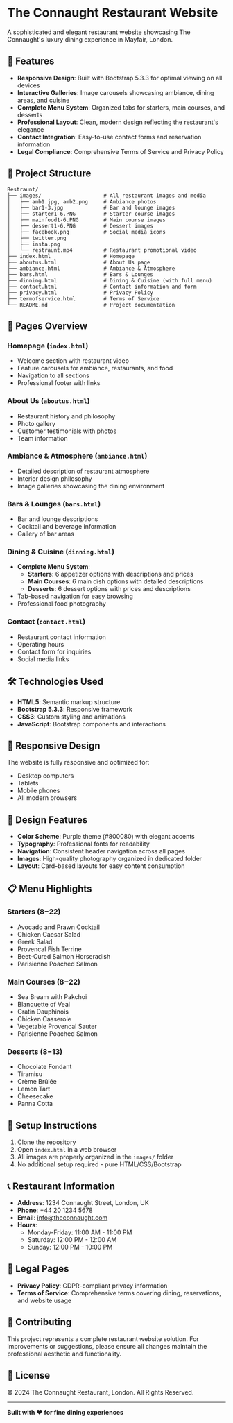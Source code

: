 # The Connaught Restaurant Website

A sophisticated and elegant restaurant website showcasing The Connaught's luxury dining experience in Mayfair, London.

## 🌟 Features

- **Responsive Design**: Built with Bootstrap 5.3.3 for optimal viewing on all devices
- **Interactive Galleries**: Image carousels showcasing ambiance, dining areas, and cuisine
- **Complete Menu System**: Organized tabs for starters, main courses, and desserts
- **Professional Layout**: Clean, modern design reflecting the restaurant's elegance
- **Contact Integration**: Easy-to-use contact forms and reservation information
- **Legal Compliance**: Comprehensive Terms of Service and Privacy Policy

## 📁 Project Structure

```
Restraunt/
├── images/                    # All restaurant images and media
│   ├── amb1.jpg, amb2.png     # Ambiance photos
│   ├── bar1-3.jpg             # Bar and lounge images
│   ├── starter1-6.PNG         # Starter course images
│   ├── mainfood1-6.PNG        # Main course images
│   ├── dessert1-6.PNG         # Dessert images
│   ├── facebook.png           # Social media icons
│   ├── twitter.png
│   ├── insta.png
│   └── restraunt.mp4          # Restaurant promotional video
├── index.html                 # Homepage
├── aboutus.html               # About Us page
├── ambiance.html              # Ambiance & Atmosphere
├── bars.html                  # Bars & Lounges
├── dinning.html               # Dining & Cuisine (with full menu)
├── contact.html               # Contact information and form
├── privacy.html               # Privacy Policy
├── termofservice.html         # Terms of Service
└── README.md                  # Project documentation
```

## 🚀 Pages Overview

### Homepage (`index.html`)
- Welcome section with restaurant video
- Feature carousels for ambiance, restaurants, and food
- Navigation to all sections
- Professional footer with links

### About Us (`aboutus.html`)
- Restaurant history and philosophy
- Photo gallery
- Customer testimonials with photos
- Team information

### Ambiance & Atmosphere (`ambiance.html`)
- Detailed description of restaurant atmosphere
- Interior design philosophy
- Image galleries showcasing the dining environment

### Bars & Lounges (`bars.html`)
- Bar and lounge descriptions
- Cocktail and beverage information
- Gallery of bar areas

### Dining & Cuisine (`dinning.html`)
- **Complete Menu System**:
  - **Starters**: 6 appetizer options with descriptions and prices
  - **Main Courses**: 6 main dish options with detailed descriptions
  - **Desserts**: 6 dessert options with prices and descriptions
- Tab-based navigation for easy browsing
- Professional food photography

### Contact (`contact.html`)
- Restaurant contact information
- Operating hours
- Contact form for inquiries
- Social media links

## 🛠️ Technologies Used

- **HTML5**: Semantic markup structure
- **Bootstrap 5.3.3**: Responsive framework
- **CSS3**: Custom styling and animations
- **JavaScript**: Bootstrap components and interactions

## 📱 Responsive Design

The website is fully responsive and optimized for:
- Desktop computers
- Tablets
- Mobile phones
- All modern browsers

## 🎨 Design Features

- **Color Scheme**: Purple theme (#800080) with elegant accents
- **Typography**: Professional fonts for readability
- **Navigation**: Consistent header navigation across all pages
- **Images**: High-quality photography organized in dedicated folder
- **Layout**: Card-based layouts for easy content consumption

## 📋 Menu Highlights

### Starters ($8-$22)
- Avocado and Prawn Cocktail
- Chicken Caesar Salad
- Greek Salad
- Provencal Fish Terrine
- Beet-Cured Salmon Horseradish
- Parisienne Poached Salmon

### Main Courses ($8-$22)
- Sea Bream with Pakchoi
- Blanquette of Veal
- Gratin Dauphinois
- Chicken Casserole
- Vegetable Provencal Sauter
- Parisienne Poached Salmon

### Desserts ($8-$13)
- Chocolate Fondant
- Tiramisu
- Crème Brûlée
- Lemon Tart
- Cheesecake
- Panna Cotta

## 🔧 Setup Instructions

1. Clone the repository
2. Open `index.html` in a web browser
3. All images are properly organized in the `images/` folder
4. No additional setup required - pure HTML/CSS/Bootstrap

## 📞 Restaurant Information

- **Address**: 1234 Connaught Street, London, UK
- **Phone**: +44 20 1234 5678
- **Email**: info@theconnaught.com
- **Hours**: 
  - Monday-Friday: 11:00 AM - 11:00 PM
  - Saturday: 12:00 PM - 12:00 AM
  - Sunday: 12:00 PM - 10:00 PM

## 📄 Legal Pages

- **Privacy Policy**: GDPR-compliant privacy information
- **Terms of Service**: Comprehensive terms covering dining, reservations, and website usage

## 🤝 Contributing

This project represents a complete restaurant website solution. For improvements or suggestions, please ensure all changes maintain the professional aesthetic and functionality.

## 📝 License

© 2024 The Connaught Restaurant, London. All Rights Reserved.

---

**Built with ❤️ for fine dining experiences**

